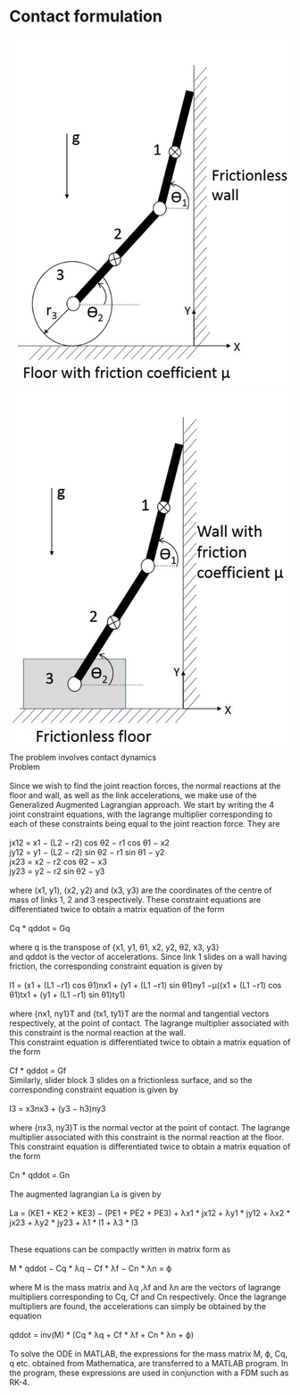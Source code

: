 # Contact formulation

![](https://github.com/Mowbray-R-V/Contact-dynamics-simulation-of-slider-using-LCP-formulation/blob/main/contact%20dynamics%20problem/Q2.JPG)
![](https://github.com/Mowbray-R-V/Contact-dynamics-simulation-of-slider-using-LCP-formulation/blob/main/contact%20dynamics%20problem/Q1.JPG)
The problem involves contact dynamics<br />
Problem <br />
<br />
Since we wish to find the joint reaction forces, the normal reactions at the floor and wall, as well as the link
accelerations, we make use of the Generalized Augmented Lagrangian approach. We start by writing the 4 joint
constraint equations, with the lagrange multiplier corresponding to each of these constraints being equal to the
joint reaction force. They are <br />
<br />
jx12 = x1 − (L2 − r2) cos θ2 − r1 cos θ1 − x2 <br />
jy12 = y1 − (L2 − r2) sin θ2 − r1 sin θ1 − y2 <br />
jx23 = x2 − r2 cos θ2 − x3 <br />
jy23 = y2 − r2 sin θ2 − y3 <br />
<br />
where (x1, y1), (x2, y2) and (x3, y3) are the coordinates of the centre of mass of links 1, 2 and 3 respectively. These
constraint equations are differentiated twice to obtain a matrix equation of the form <br />
<br />
Cq * qddot = Gq <br />
<br />
where q is the transpose of  {x1, y1, θ1, x2, y2, θ2, x3, y3}<br />
and qddot is the vector of accelerations. Since link 1 slides on a wall having friction, the corresponding constraint
equation is given by <br />
<br />
l1 = (x1 + (L1 −r1) cos θ1)nx1 + (y1 + (L1 −r1) sin θ1)ny1 −μ((x1 + (L1 −r1) cos θ1)tx1 + (y1 + (L1 −r1) sin θ1)ty1) <br />
<br />
where {nx1, ny1}T and {tx1, ty1}T are the normal and tangential vectors respectively, at the point of contact. The
lagrange multiplier associated with this constraint is the normal reaction at the wall. <br />
This constraint equation is differentiated twice to obtain a matrix equation of the form <br />
<br />
Cf * qddot = Gf
<br />
Similarly, slider block 3 slides on a frictionless surface, and so the corresponding constraint equation is given by<br />
<br />
l3 = x3nx3 + (y3 − h3)ny3 <br />
<br />
where {nx3, ny3}T is the normal vector at the point of contact. The lagrange multiplier associated with this
constraint is the normal reaction at the floor. This constraint equation is differentiated twice to obtain a matrix
equation of the form <br />
<br />
Cn * qddot = Gn <br />
<br />
The augmented lagrangian La is given by <br />
<br />
La = (KE1 + KE2 + KE3) − (PE1 + PE2 + PE3) + λx1 * jx12 + λy1 * jy12 + λx2 * jx23 + λy2 * jy23 + λ1 * l1 + λ3 * l3 <br />
<br />

These equations can be compactly written in matrix form as <br />
<br />
M * qddot − Cq * λq − Cf * λf − Cn * λn = ϕ <br />
<br />
where M is the mass matrix and λq ,λf and λn are the vectors of lagrange multipliers corresponding to Cq, Cf
and Cn respectively.
Once the lagrange multipliers are found, the accelerations can simply be obtained by the equation<br />
<br />
qddot = inv(M) * (Cq * λq + Cf * λf + Cn * λn + ϕ) <br />
<br />
To solve the ODE in MATLAB, the expressions for the mass matrix M, ϕ, Cq, q etc. obtained from Mathematica,
are transferred to a MATLAB program. In the program, these expressions are used in conjunction with a FDM
such as RK-4.



